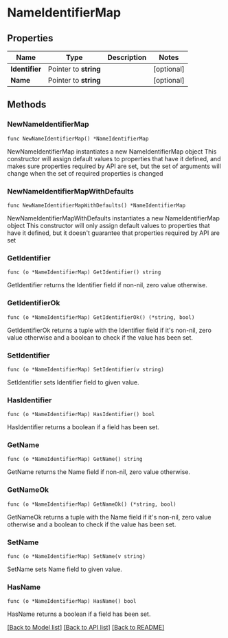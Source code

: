 # NameIdentifierMap

## Properties

Name | Type | Description | Notes
------------ | ------------- | ------------- | -------------
**Identifier** | Pointer to **string** |  | [optional] 
**Name** | Pointer to **string** |  | [optional] 

## Methods

### NewNameIdentifierMap

`func NewNameIdentifierMap() *NameIdentifierMap`

NewNameIdentifierMap instantiates a new NameIdentifierMap object
This constructor will assign default values to properties that have it defined,
and makes sure properties required by API are set, but the set of arguments
will change when the set of required properties is changed

### NewNameIdentifierMapWithDefaults

`func NewNameIdentifierMapWithDefaults() *NameIdentifierMap`

NewNameIdentifierMapWithDefaults instantiates a new NameIdentifierMap object
This constructor will only assign default values to properties that have it defined,
but it doesn't guarantee that properties required by API are set

### GetIdentifier

`func (o *NameIdentifierMap) GetIdentifier() string`

GetIdentifier returns the Identifier field if non-nil, zero value otherwise.

### GetIdentifierOk

`func (o *NameIdentifierMap) GetIdentifierOk() (*string, bool)`

GetIdentifierOk returns a tuple with the Identifier field if it's non-nil, zero value otherwise
and a boolean to check if the value has been set.

### SetIdentifier

`func (o *NameIdentifierMap) SetIdentifier(v string)`

SetIdentifier sets Identifier field to given value.

### HasIdentifier

`func (o *NameIdentifierMap) HasIdentifier() bool`

HasIdentifier returns a boolean if a field has been set.

### GetName

`func (o *NameIdentifierMap) GetName() string`

GetName returns the Name field if non-nil, zero value otherwise.

### GetNameOk

`func (o *NameIdentifierMap) GetNameOk() (*string, bool)`

GetNameOk returns a tuple with the Name field if it's non-nil, zero value otherwise
and a boolean to check if the value has been set.

### SetName

`func (o *NameIdentifierMap) SetName(v string)`

SetName sets Name field to given value.

### HasName

`func (o *NameIdentifierMap) HasName() bool`

HasName returns a boolean if a field has been set.


[[Back to Model list]](../README.md#documentation-for-models) [[Back to API list]](../README.md#documentation-for-api-endpoints) [[Back to README]](../README.md)


